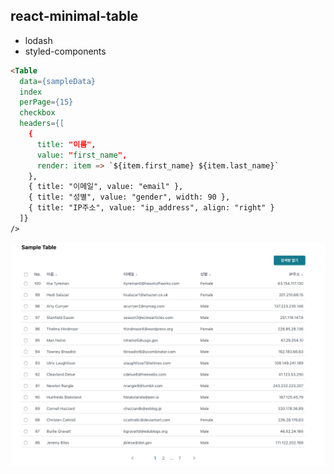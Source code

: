 ## react-minimal-table
- lodash
- styled-components

```html
<Table
  data={sampleData}
  index
  perPage={15}
  checkbox
  headers={[
    {
      title: "이름",
      value: "first_name",
      render: item => `${item.first_name} ${item.last_name}`
    },
    { title: "이메일", value: "email" },
    { title: "성별", value: "gender", width: 90 },
    { title: "IP주소", value: "ip_address", align: "right" }
  ]}
/>
```

<img src='./screenshot.png' alt='' />

